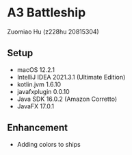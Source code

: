 # A3 Battleship
Zuomiao Hu (z228hu 20815304)
 
## Setup
* macOS 12.2.1
* IntelliJ IDEA 2021.3.1 (Ultimate Edition)
* kotlin.jvm 1.6.10
* javafxplugin 0.0.10
* Java SDK 16.0.2 (Amazon Corretto)
* JavaFX 17.0.1

## Enhancement 
* Adding colors to ships